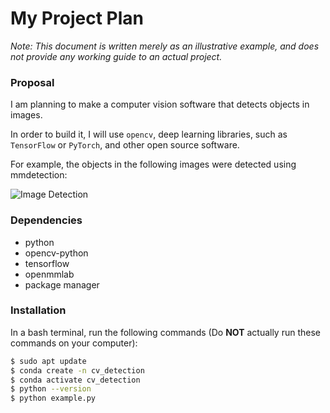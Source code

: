 # My Project Plan

*Note: This document is written merely as an illustrative example, and does not provide any working guide to an actual project.*

### Proposal

I am planning to make a computer vision software that detects objects in images.

In order to build it, I will use `opencv`, deep learning libraries, such as `TensorFlow` or `PyTorch`, and other open source software.

For example, the objects in the following images were detected using mmdetection:

![Image Detection](https://user-images.githubusercontent.com/12907710/137271636-56ba1cd2-b110-4812-8221-b4c120320aa9.png)

### Dependencies

- python
- opencv-python
- tensorflow
- openmmlab
- package manager

### Installation

In a bash terminal, run the following commands (Do **NOT** actually run these commands on your computer):

```bash
$ sudo apt update
$ conda create -n cv_detection
$ conda activate cv_detection
$ python --version
$ python example.py
